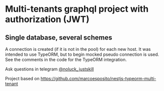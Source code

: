 # Multi-tenants graphql project with authorization (JWT)
## Single database, several schemes

A connection is created (if it is not in the pool) for each new host. It was intended to use TypeORM, but to begin mocked pseudo connection is used.  
See the comments in the code for the TypeORM integration.  

Ask questions in telegram [@noluck_justskill](https://t.me/noluck_justskill)

Project based on https://github.com/marcoesposito/nestjs-typeorm-multi-tenant